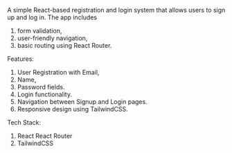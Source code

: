A simple React-based registration and login system that allows users to sign up and log in.
The app includes 
   1) form validation, 
   2) user-friendly navigation,
   3) basic routing using React Router.

Features: 
   1) User Registration with Email,
   2) Name, 
   3) Password fields.
   4) Login functionality. 
   5) Navigation between Signup and Login pages. 
   6) Responsive design using TailwindCSS.

Tech Stack: 
   1) React React Router 
   2) TailwindCSS

